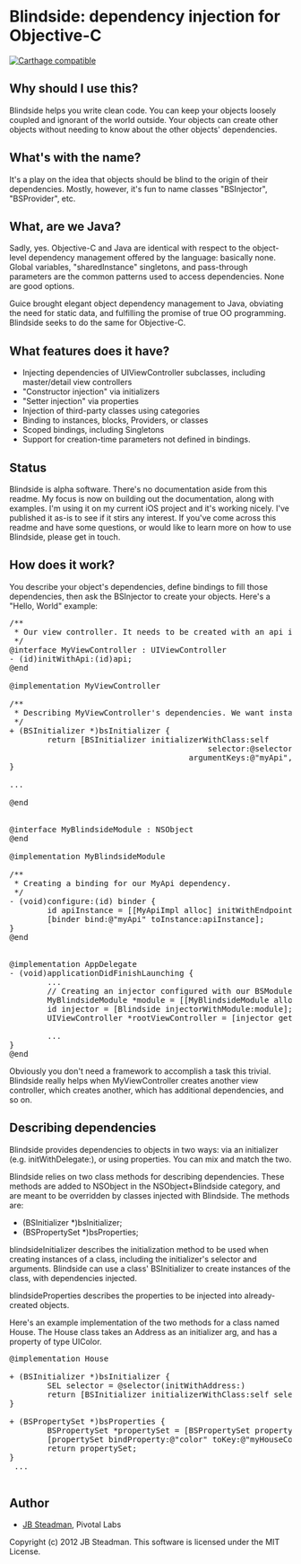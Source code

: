 # Blindside: dependency injection for Objective-C

[![Carthage compatible](https://img.shields.io/badge/Carthage-compatible-4BC51D.svg?style=flat)](https://github.com/Carthage/Carthage)

## Why should I use this?

Blindside helps you write clean code. You can keep your objects loosely coupled and ignorant of the world outside. Your objects can create other objects without needing to know about the other objects' dependencies.


## What's with the name?

It's a play on the idea that objects should be blind to the origin of their dependencies. Mostly, however, it's fun to name classes "BSInjector", "BSProvider", etc.


## What, are we Java?

Sadly, yes. Objective-C and Java are identical with respect to the object-level dependency management  offered by the language: basically none. Global variables, "sharedInstance" singletons, and pass-through parameters are the common patterns used to access dependencies. None are good options. 

Guice brought elegant object dependency management to Java, obviating the need for static data, and fulfilling the promise of true OO programming. Blindside seeks to do the same for Objective-C.

## What features does it have?

* Injecting dependencies of UIViewController subclasses, including master/detail view controllers
* "Constructor injection" via initializers
* "Setter injection" via properties
* Injection of third-party classes using categories
* Binding to instances, blocks, Providers, or classes
* Scoped bindings, including Singletons
* Support for creation-time parameters not defined in bindings.

## Status

Blindside is alpha software. There's no documentation aside from this readme. My focus is now on building out the documentation, along with examples. I'm using it on my current iOS project and it's working nicely. I've published it as-is to see if it stirs any interest. If you've come across this readme and have some questions, or would like to learn more on how to use Blindside, please get in touch. 


## How does it work?

You describe your object's dependencies, define bindings to fill those dependencies, then ask the BSInjector to create your objects. Here's a "Hello, World" example:

<pre>
/**
 * Our view controller. It needs to be created with an api instance.
 */
@interface MyViewController : UIViewController
- (id)initWithApi:(id<MyApi>)api;
@end

@implementation MyViewController

/**
 * Describing MyViewController's dependencies. We want instances initialized using initWithApi:, which takes one arg.
 */
+ (BSInitializer *)bsInitializer {
		return [BSInitializer initializerWithClass:self 
		                                  selector:@selector(initWithApi:) 
		                              argumentKeys:@"myApi", nil];
}

...

@end


@interface MyBlindsideModule : NSObject<BSModule>
@end

@implementation MyBlindsideModule

/**
 * Creating a binding for our MyApi dependency.
 */
- (void)configure:(id<BSBinder>) binder {
		id<MyApi> apiInstance = [[MyApiImpl alloc] initWithEndpoint:@"http://api.mycompany.com"];
		[binder bind:@"myApi" toInstance:apiInstance];
}
@end


@implementation AppDelegate
- (void)applicationDidFinishLaunching {
		...
		// Creating an injector configured with our BSModule. Asking the injector for an instance of our ViewController.
		MyBlindsideModule *module = [[MyBlindsideModule alloc] init];
		id<BSInjector> injector = [Blindside injectorWithModule:module];
		UIViewController *rootViewController = [injector getInstance:[MyViewController class]];
		
		...
}
@end
</pre>

Obviously you don't need a framework to accomplish a task this trivial. Blindside really helps when MyViewController creates another view controller, which creates another, which has additional dependencies, and so on.



## Describing dependencies

Blindside provides dependencies to objects in two ways: via an initializer (e.g. initWithDelegate:), or using properties. You can mix and match the two.
 
Blindside relies on two class methods for describing dependencies. These methods are added to NSObject in the NSObject+Blindside category, and are meant to be overridden by classes injected with Blindside. The methods are:

+ (BSInitializer *)bsInitializer;
+ (BSPropertySet *)bsProperties;

blindsideInitializer describes the initialization method to be used when creating instances of a class, including the initializer's selector and arguments. Blindside can use a class' BSInitializer to create instances of the class, with dependencies injected. 

blindsideProperties describes the properties to be injected into already-created objects. 

Here's an example implementation of the two methods for a class named House. The House class takes an Address as an initializer arg, and has a property of type UIColor.

<pre>
@implementation House

+ (BSInitializer *)bsInitializer {
		SEL selector = @selector(initWithAddress:)
		return [BSInitializer initializerWithClass:self selector:selector argumentKeys:[Address class]];
}

+ (BSPropertySet *)bsProperties {
		BSPropertySet *propertySet = [BSPropertySet propertySetWithClass:self propertyNames:@"color", nil];
		[propertySet bindProperty:@"color" toKey:@"myHouseColor"];
		return propertySet;
}
 ...

</pre>


## Author

* [JB Steadman](mailto:jb@pivotallabs.com), Pivotal Labs

Copyright (c) 2012 JB Steadman. This software is licensed under the MIT License.
